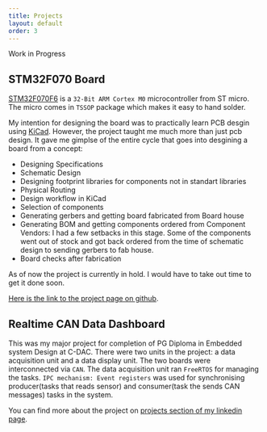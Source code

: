 ```yaml
---
title: Projects
layout: default
order: 3
---
```


<span class="badge badge-primary">Work in Progress</span>

## STM32F070 Board
[STM32F070F6](https://www.st.com/en/microcontrollers-microprocessors/stm32f070f6.html) 
is a `32-Bit ARM Cortex M0` microcontroller from ST micro. The micro comes in 
`TSSOP` package which makes it easy to hand solder.

My intention for designing the board was to practically learn PCB desgin using
[KiCad](https://kicad-pcb.org/). However, the project taught me much more than just pcb design. It gave me
gimplse of the entire cycle that goes into desgining a board from a concept: 

+ Designing Specifications
+ Schematic Design
+ Designing footprint libraries for components not in standart libraries
+ Physical Routing
+ Design workflow in KiCad
+ Selection of components
+ Generating gerbers and getting board fabricated from Board house
+ Generating BOM and getting components ordered from Component Vendors: I had a few setbacks
in this stage. Some of the components went out of stock and got back ordered from
the time of schematic design to sending gerbers to fab house.
+ Board checks after fabrication

As of now the project is currently in hold. I would have to take out time to get
it done soon.

[Here is the link to the project page on github](https://github.com/suyashsingh/stm32f070-board).

## Realtime CAN Data Dashboard
This was my major project for completion of PG Diploma in Embedded system Design
at C-DAC. There were two units in the project: a data acquisition unit and 
a data display unit. The two boards were interconnected via `CAN`. The data acquisition
unit ran `FreeRTOS` for managing the tasks. `IPC mechanism: Event registers` was used
for synchronising producer(tasks that reads sensor) and consumer(task the sends 
CAN messages) tasks in the system.

You can find more about the project on [projects section of my linkedin page](https://www.linkedin.com/in/suyash-singh-bitti/).
